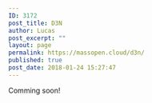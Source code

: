 ```yaml
---
ID: 3172
post_title: D3N
author: Lucas
post_excerpt: ""
layout: page
permalink: https://massopen.cloud/d3n/
published: true
post_date: 2018-01-24 15:27:47
---
```

Comming soon!